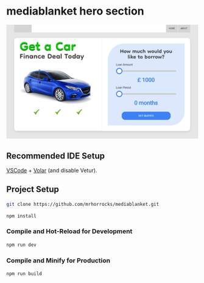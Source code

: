 # mediablanket hero section

![A sceenshot of this repo when sucessfully built](https://github.com/mrhorrocks/mrhorrocks.github.io/blob/main/img/mediablanket.png?raw=true 'mediablanket hero section')

## Recommended IDE Setup

[VSCode](https://code.visualstudio.com/) + [Volar](https://marketplace.visualstudio.com/items?itemName=Vue.volar) (and disable Vetur).

## Project Setup

```sh
git clone https://github.com/mrhorrocks/mediablanket.git
```

```sh
npm install
```

### Compile and Hot-Reload for Development

```sh
npm run dev
```

### Compile and Minify for Production

```sh
npm run build
```
